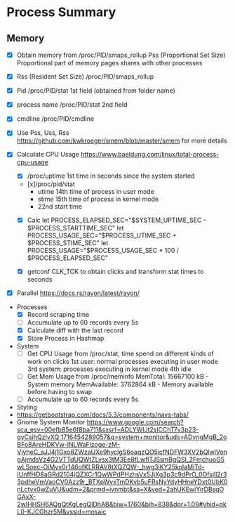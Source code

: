# Process Summary

## Memory

- [x] Obtain memory from /proc/PID/smaps_rollup Pss (Proportional Set Size)
    Proportional part of memory pages shares with other processes
- [x] Rss (Resident Set Size) /proc/PID/smaps_rollup
- [x] Pid /proc/PID/stat 1st field (obtained from folder name)
- [x] process name /proc/PID/stat 2nd field
- [x] cmdline /proc/PID/cmdline

- [x] Use Pss, Uss, Rss https://github.com/kwkroeger/smem/blob/master/smem for more details

- [x] Calculate CPU Usage https://www.baeldung.com/linux/total-process-cpu-usage
  - [x] /proc/uptime
    1st time in seconds since the system started
  - [x]/proc/pid/stat
    - utime 14th time of process in user mode
    - stime 15th time of process in kernel mode
    - 22nd start time
  - [x] Calc
        let PROCESS_ELAPSED_SEC="$SYSTEM_UPTIME_SEC - $PROCESS_STARTTIME_SEC"
        let PROCESS_USAGE_SEC="$PROCESS_UTIME_SEC + $PROCESS_STIME_SEC"
        let PROCESS_USAGE="$PROCESS_USAGE_SEC * 100 / $PROCESS_ELAPSED_SEC"

  - [x] getconf CLK_TCK to obtain clicks and transform stat times to seconds
- [x] Parallel https://docs.rs/rayon/latest/rayon/

- Processes
  - [x] Record scraping time
  - [ ] Accumulate up to 60 records every 5s
  - [x] Calculate diff with the last record
  - [x] Store Process in Hashmap

- System
  - [ ] Get CPU Usage from /proc/stat, time spend on different kinds of work on clicks
      1st user: normal processes executing in user mode
      3rd system: processes executing in kernel mode
      4th idle
  - [ ] Get Mem Usage from /proc/meminfo
      MemTotal:       15667100 kB - System memory
      MemAvailable:    3762864 kB - Memory available before having to swap
  - [ ] Accumulate up to 60 records every 5s

- Styling
 - https://getbootstrap.com/docs/5.3/components/navs-tabs/
 - Gnome System Monitor https://www.google.com/search?sca_esv=00efb85e6f8ba711&sxsrf=ADLYWIJt2slCChT7v3p23-qyCsihQzIvXQ:1716454289057&q=system+monitor&uds=ADvngMgB_2oBFo8AreHDKVw-lNLWaFlzoge-zM-ViyheC_aJJ4j1Gxo8ZWzaUXe9hyclgS6oaqzQO5icfNDFW3XV2bQlwlVongAjmdsVz4G2VTTdUQWtZLvsx3tM3Ee8fLwflTJSsmBgQSl_2FmchuoG5wLSoec-OiMyv0r146ofKLRRAV8tXQZQW-_hwg3iKY25koIaMiTd-IUnffHD8aGRd2104jQZXCr1QwWPdPHzhsVx5JjXg3p3c9dPrO_0Ofsjll2r33pdheVmVaoCV0Azz9r_BTXpWvxTmDKvb5uFRsNyYdyHHneYDxt0UbK0nLctvx0wZuVU&udm=2&prmd=ivnmbt&sa=X&ved=2ahUKEwiYirDBsqOGAxX-2wIHHSH6AQgQtKgLegQIDhAB&biw=1760&bih=838&dpr=1.09#vhid=pkL0-KJCGhzr5M&vssid=mosaic
